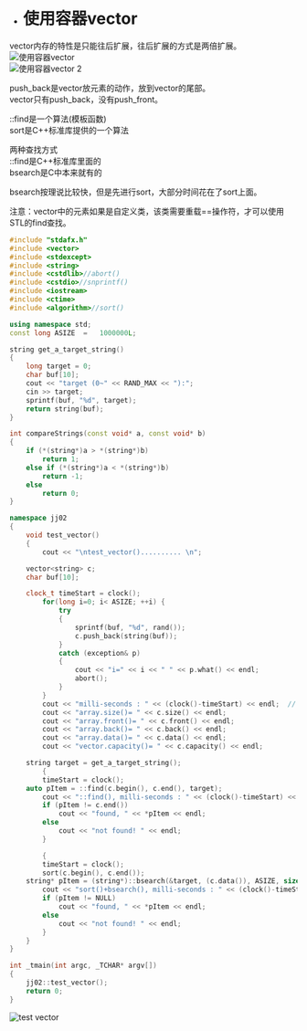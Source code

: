- # 使用容器vector
vector内存的特性是只能往后扩展，往后扩展的方式是两倍扩展。  
![使用容器vector](https://github.com/havenow/my-C-plus-plus/blob/master/STL%E6%A0%87%E5%87%86%E5%BA%93%E4%B8%8E%E6%B3%9B%E5%9E%8B%E7%BC%96%E7%A8%8B/images/%E4%BD%BF%E7%94%A8%E5%AE%B9%E5%99%A8vector.png)  
![使用容器vector 2](https://github.com/havenow/my-C-plus-plus/blob/master/STL%E6%A0%87%E5%87%86%E5%BA%93%E4%B8%8E%E6%B3%9B%E5%9E%8B%E7%BC%96%E7%A8%8B/images/%E4%BD%BF%E7%94%A8%E5%AE%B9%E5%99%A8vector%202.png)  

push_back是vector放元素的动作，放到vector的尾部。  
vector只有push_back，没有push_front。  

::find是一个算法(模板函数)  
sort是C++标准库提供的一个算法  

两种查找方式  
::find是C++标准库里面的  
bsearch是C中本来就有的  

bsearch按理说比较快，但是先进行sort，大部分时间花在了sort上面。  

注意：vector中的元素如果是自定义类，该类需要重载==操作符，才可以使用STL的find查找。     

```c++
#include "stdafx.h"
#include <vector>
#include <stdexcept>
#include <string>
#include <cstdlib>//abort()
#include <cstdio>//snprintf()
#include <iostream>
#include <ctime>
#include <algorithm>//sort()

using namespace std;
const long ASIZE  =   1000000L;

string get_a_target_string()
{
	long target = 0;
	char buf[10];
	cout << "target (0~" << RAND_MAX << "):";
	cin >> target;
	sprintf(buf, "%d", target);
	return string(buf);
}

int compareStrings(const void* a, const void* b)
{
	if (*(string*)a > *(string*)b)
		return 1;
	else if (*(string*)a < *(string*)b)
		return -1;
	else
		return 0;
}

namespace jj02
{
	void test_vector()
	{
		cout << "\ntest_vector().......... \n";

	vector<string> c;  	
	char buf[10];

	clock_t timeStart = clock();									
		for(long i=0; i< ASIZE; ++i) {
			try
			{
				sprintf(buf, "%d", rand());
				c.push_back(string(buf));
			}
			catch (exception& p)
			{
				cout << "i=" << i << " " << p.what() << endl;
				abort();
			}
		}
		cout << "milli-seconds : " << (clock()-timeStart) << endl;	//
		cout << "array.size()= " << c.size() << endl;		
		cout << "array.front()= " << c.front() << endl;	
		cout << "array.back()= " << c.back() << endl;	
		cout << "array.data()= " << c.data() << endl;
		cout << "vector.capacity()= " << c.capacity() << endl;

	string target = get_a_target_string();
		{
		timeStart = clock();
	auto pItem = ::find(c.begin(), c.end(), target);
		cout << "::find(), milli-seconds : " << (clock()-timeStart) << endl;
		if (pItem != c.end())
			cout << "found, " << *pItem << endl;
		else
			cout << "not found! " << endl;
		}

		{
		timeStart = clock();
		sort(c.begin(), c.end());
	string* pItem = (string*)::bsearch(&target, (c.data()), ASIZE, sizeof(string), compareStrings); 
		cout << "sort()+bsearch(), milli-seconds : " << (clock()-timeStart) << endl;	//    
		if (pItem != NULL)
			cout << "found, " << *pItem << endl;
		else
			cout << "not found! " << endl;	
		}
	}
}

int _tmain(int argc, _TCHAR* argv[])
{
	jj02::test_vector();		
	return 0;
}


```

![test vector](https://github.com/havenow/my-C-plus-plus/blob/master/STL%E6%A0%87%E5%87%86%E5%BA%93%E4%B8%8E%E6%B3%9B%E5%9E%8B%E7%BC%96%E7%A8%8B/images/test%20vector.png)  


